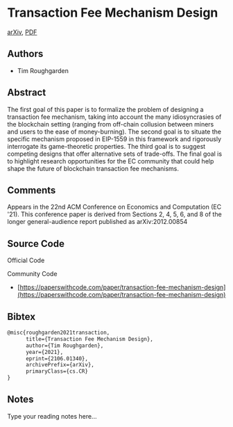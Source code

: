 
# Transaction Fee Mechanism Design

[arXiv](https://arxiv.org/abs/2106.01340), [PDF](https://arxiv.org/pdf/2106.01340.pdf)

## Authors

- Tim Roughgarden

## Abstract

The first goal of this paper is to formalize the problem of designing a transaction fee mechanism, taking into account the many idiosyncrasies of the blockchain setting (ranging from off-chain collusion between miners and users to the ease of money-burning). The second goal is to situate the specific mechanism proposed in EIP-1559 in this framework and rigorously interrogate its game-theoretic properties. The third goal is to suggest competing designs that offer alternative sets of trade-offs. The final goal is to highlight research opportunities for the EC community that could help shape the future of blockchain transaction fee mechanisms.

## Comments

Appears in the 22nd ACM Conference on Economics and Computation (EC '21). This conference paper is derived from Sections 2, 4, 5, 6, and 8 of the longer general-audience report published as arXiv:2012.00854

## Source Code

Official Code



Community Code

- [https://paperswithcode.com/paper/transaction-fee-mechanism-design](https://paperswithcode.com/paper/transaction-fee-mechanism-design)

## Bibtex

```tex
@misc{roughgarden2021transaction,
      title={Transaction Fee Mechanism Design}, 
      author={Tim Roughgarden},
      year={2021},
      eprint={2106.01340},
      archivePrefix={arXiv},
      primaryClass={cs.CR}
}
```

## Notes

Type your reading notes here...

